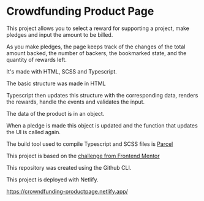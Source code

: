 # Crowdfunding Product Page

This project allows you to select a reward for supporting a project, make pledges and input the amount to be billed. 

As you make pledges, the page keeps track of the changes of the total amount backed, the number of backers, the bookmarked state, and the quantity of rewards left.

It's made with HTML, SCSS and Typescript.

The basic structure was made in HTML

Typescript then updates this structure with the corresponding data, renders the rewards, handle the events and validates the input.

The data of the product is in an object.

When a pledge is made this object is updated and the function that updates the UI is called again.

The build tool used to compile Typescript and SCSS files is [Parcel](https://parceljs.org/)

This project is based on the [challenge from Frontend Mentor](https://www.frontendmentor.io/challenges/crowdfunding-product-page-7uvcZe7ZR)

This repository was created using the Github CLI.

This project is deployed with Netlify.

https://crowndfunding-productpage.netlify.app/

